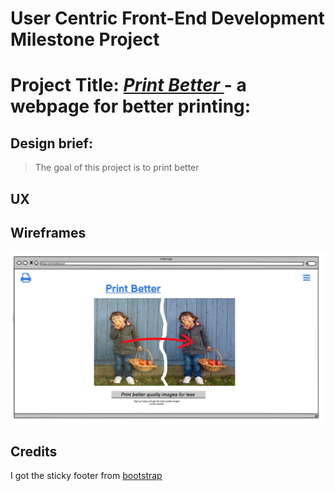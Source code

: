 # **User Centric Front-End Development Milestone Project**

# Project Title:  *[Print Better  ](https://github.com/marks530/first_milestone)* - a webpage for better printing:

## Design brief:

>The goal of this project is to print better

## UX

## Wireframes 

![Wireframe home page index.html ](https://github.com/marks530/first_milestone/blob/main/images/wireframe_1.jpeg "Wireframe Home Page ")

## Credits

I got the sticky footer from  [bootstrap](https://getbootstrap.com/docs/5.0/examples/sticky-footer/)